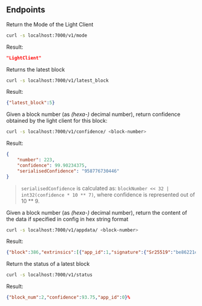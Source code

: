 ## Endpoints

Return the Mode of the Light Client

```bash
curl -s localhost:7000/v1/mode
```

Result:

```json
"LightClient"
```

Returns the latest block 

```bash
curl -s localhost:7000/v1/latest_block
```

Result:

```json
{"latest_block":5}
```

Given a block number (as _(hexa-)_ decimal number), return confidence obtained by the light client for this block:

```bash
curl -s localhost:7000/v1/confidence/ <block-number>
```

Result:

```json
{
    "number": 223,
    "confidence": 99.90234375,
    "serialisedConfidence": "958776730446"
}
```

>  `serialisedConfidence` is calculated as: 
> `blockNumber << 32 | int32(confidence * 10 ** 7)`, where confidence is represented out of 10 ** 9.


Given a block number (as _(hexa-)_ decimal number), return the content of the data if specified in config in hex string format

```bash
curl -s localhost:7000/v1/appdata/ <block-number>
```

Result:

```json
{"block":386,"extrinsics":[{"app_id":1,"signature":{"Sr25519":"be86221cc07a461537570637d75a0569c2210286e85c693e3b31d94211b1ef1eaf451b13072066f745f70801ad6af0dcdf2e42b7bf77be2dc6709196b4d45889"},"data":"0x313537626233643536653339356537393237633664"}]}
```

Return the status of a latest block 

```bash
curl -s localhost:7000/v1/status
```

Result:

```json
{"block_num":2,"confidence":93.75,"app_id":0}%  
```
